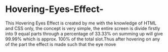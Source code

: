 # Hovering-Eyes-Effect-
 This Hovering Eyes Effect is created by me with the knowledge of HTML and CSS only, the concept is very simple, the entire screen is divide firstly into 9 equal parts through a percentage of 33.33% on summing up will give 99.99% which is approx. 100% of the total slot.Thus after hovering on any of the part the effect is made such that the eye move
